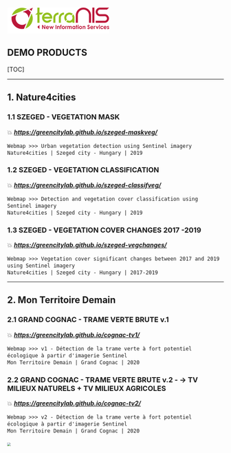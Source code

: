 ![logo-terranis](.\img\terranis_logo_web.png)



<h2> DEMO PRODUCTS </h2>

[TOC]



------

## 1. Nature4cities

### 1.1 SZEGED - VEGETATION MASK

💥 ***https://greencitylab.github.io/szeged-maskveg/***

```
Webmap >>> Urban vegetation detection using Sentinel imagery
Nature4cities | Szeged city - Hungary | 2019
```

### 1.2 SZEGED - VEGETATION CLASSIFICATION

💥 ***https://greencitylab.github.io/szeged-classifveg/***

```
Webmap >>> Detection and vegetation cover classification using Sentinel imagery
Nature4cities | Szeged city - Hungary | 2019
```

### 1.3 SZEGED - VEGETATION COVER CHANGES 2017 -2019

💥 ***https://greencitylab.github.io/szeged-vegchanges/***

```
Webmap >>> Vegetation cover significant changes between 2017 and 2019 using Sentinel imagery
Nature4cities | Szeged city - Hungary | 2017-2019
```



------

## 2. Mon Territoire Demain

### 2.1  GRAND COGNAC - TRAME VERTE BRUTE v.1

💥 ***https://greencitylab.github.io/cognac-tv1/***

```
Webmap >>> v1 - Détection de la trame verte à fort potentiel écologique à partir d'imagerie Sentinel
Mon Territoire Demain | Grand Cognac | 2020
```

### 2.2 GRAND COGNAC - TRAME VERTE BRUTE v.2 - -> TV MILIEUX NATURELS + TV MILIEUX AGRICOLES

💥 ***https://greencitylab.github.io/cognac-tv2/***

```
Webmap >>> v2 - Détection de la trame verte à fort potentiel écologique à partir d'imagerie Sentinel
Mon Territoire Demain | Grand Cognac | 2020
```





<img src="D:\OwnCloud\TerraNIS_NL\16_GITHUB\toc_page\img\GCLab150px.png" style="zoom:50%;" />